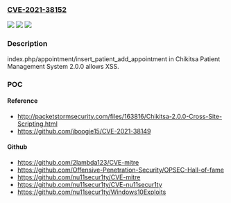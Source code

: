 ### [CVE-2021-38152](https://cve.mitre.org/cgi-bin/cvename.cgi?name=CVE-2021-38152)
![](https://img.shields.io/static/v1?label=Product&message=n%2Fa&color=blue)
![](https://img.shields.io/static/v1?label=Version&message=n%2Fa&color=blue)
![](https://img.shields.io/static/v1?label=Vulnerability&message=n%2Fa&color=brighgreen)

### Description

index.php/appointment/insert_patient_add_appointment in Chikitsa Patient Management System 2.0.0 allows XSS.

### POC

#### Reference
- http://packetstormsecurity.com/files/163816/Chikitsa-2.0.0-Cross-Site-Scripting.html
- https://github.com/jboogie15/CVE-2021-38149

#### Github
- https://github.com/2lambda123/CVE-mitre
- https://github.com/Offensive-Penetration-Security/OPSEC-Hall-of-fame
- https://github.com/nu11secur1ty/CVE-mitre
- https://github.com/nu11secur1ty/CVE-nu11secur1ty
- https://github.com/nu11secur1ty/Windows10Exploits

